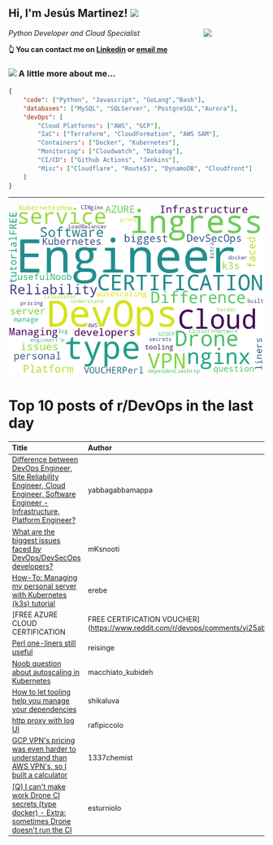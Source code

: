 <!--
**jmartinezl/jmartinezl** is a ✨ _special_ ✨ repository because its `README.md` (this file) appears on your GitHub profile.

Here are some ideas to get you started:

- 🔭 I’m currently working on ...
- 🌱 I’m currently learning ...
- 👯 I’m looking to collaborate on ...
- 🤔 I’m looking for help with ...
- 💬 Ask me about ...
- 📫 How to reach me: ...
- 😄 Pronouns: ...
- ⚡ Fun fact: ...
-->

<h2>Hi, I'm Jesús Martinez! <img src="https://media.giphy.com/media/WUlplcMpOCEmTGBtBW/giphy.gif" width="30"> </h2>
<img align='right' src="https://media.giphy.com/media/NytMLKyiaIh6VH9SPm/giphy.gif" width="120">
<p><em>Python Developer and Cloud Specialist
</em></p>

**👆 You can contact me on [Linkedin](https://www.linkedin.com/in/jes%C3%BAs-martinez-2b7b10104/) or [email me](mailto:jesus.mtz.lorenzo@gmail.com)**

### <img src="https://media.giphy.com/media/VgCDAzcKvsR6OM0uWg/giphy.gif" width="50"> A little more about me...  

```json
{
    "code": ["Python", "Javascript", "GoLang","Bash"],
    "databases": ["MySQL", "SQLServer", "PostgreSQL","Aurora"],
    "devOps": [
        "Cloud Platforms": ["AWS", "GCP"],
        "IaC": ["Terraform", "CloudFormation", "AWS SAM"],
        "Containers": ["Docker", "Kubernetes"],
        "Monitoring": ["Cloudwatch", "Datadog"],
        "CI/CD": ["Github Actions", "Jenkins"],
        "Misc": ["Cloudflare", "Route53", "DynamoDB", "Cloudfront"]
    ]
}
```
---

![Wordcloud](./cloud.png)

# Top 10 posts of r/DevOps in the last day

| Title | Author | Score |
|:---|:---|:---|
| [Difference between DevOps Engineer, Site Reliability Engineer, Cloud Engineer, Software Engineer - Infrastructure, Platform Engineer?](https://www.reddit.com/r/devops/comments/yhlwq6/difference_between_devops_engineer_site/) | yabbagabbamappa | 186 |
| [What are the biggest issues faced by DevOps/DevSecOps developers?](https://www.reddit.com/r/devops/comments/yhmz89/what_are_the_biggest_issues_faced_by/) | mKsnooti | 27 |
| [How-To: Managing my personal server with Kubernetes (k3s) tutorial](https://www.reddit.com/r/devops/comments/yi4d1u/howto_managing_my_personal_server_with_kubernetes/) | erebe | 13 |
| [FREE AZURE CLOUD CERTIFICATION | FREE CERTIFICATION VOUCHER](https://www.reddit.com/r/devops/comments/yi25ab/free_azure_cloud_certification_free_certification/) | DevOpsHumbleFool | 5 |
| [Perl one-liners still useful](https://www.reddit.com/r/devops/comments/yi6xqs/perl_oneliners_still_useful/) | reisinge | 3 |
| [Noob question about autoscaling in Kubernetes](https://www.reddit.com/r/devops/comments/yi97eu/noob_question_about_autoscaling_in_kubernetes/) | macchiato_kubideh | 3 |
| [How to let tooling help you manage your dependencies](https://www.reddit.com/r/devops/comments/yi7xii/how_to_let_tooling_help_you_manage_your/) | shikaluva | 3 |
| [http proxy with log UI](https://www.reddit.com/r/devops/comments/yi7shf/http_proxy_with_log_ui/) | rafipiccolo | 2 |
| [GCP VPN's pricing was even harder to understand than AWS VPN's, so I built a calculator](https://www.reddit.com/r/devops/comments/yhlcf1/gcp_vpns_pricing_was_even_harder_to_understand/) | 1337chemist | 2 |
| [[Q] I can't make work Drone CI secrets (type docker) - Extra: sometimes Drone doesn't run the CI](https://www.reddit.com/r/devops/comments/yhmbwn/q_i_cant_make_work_drone_ci_secrets_type_docker/) | esturniolo | 1 |

